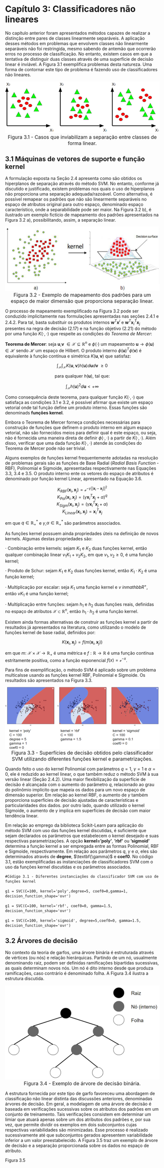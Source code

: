 <style>
    legend {
        font-size: 16px;
    }
    main {
        text-align: justify;
    }
</style>

# Capítulo 3: Classificadores não lineares

No capítulo anterior foram apresentados métodos capazes de realizar a distinção entre pares de classes linearmente separáveis. A aplicação desses métodos em problemas que envolvem classes não linearmente separáveis não foi restringida, mesmo sabendo de antemão que ocorrerão erros no processo de classificação. No entanto, existem casos em que a tentativa de distinguir duas classes através de uma superfície de decisão linear é inviável. A Figura 3.1 exemplifica problemas desta natureza. Uma forma de contornar este tipo de problema é fazendo uso de classificadores não lineares.

<div align="center"> 

![figura31](images/figura31.png "figura 3.1") <legend>Figura 3.1 - Casos que inviabilizam a separação entre classes de forma linear.</legend> </div>

## 3.1 Máquinas de vetores de suporte e função kernel

A formulação exposta na Seção 2.4 apresenta como são obtidos os hiperplanos de separação através do método SVM. No entanto, conforme já discutido e justificado, existem problemas nos quais o uso de hiperplanos não proporciona uma separação adequada/razoável. Como alternativa, é possível remapear os padrões que não são linearmente separáveis no espaço de atributos original para outro espaço, denominado espaço característico, onde a separabilidade pode ser maior. Na Figura 3.2 b), é ilustrado um exemplo fictício de mapeamento dos padrões apresentados na Figura 3.2 a), possibilitando, assim, a separação linear.

<div align="center"> 

![figura32](images/figura32.png "figura 3.2") <legend>Figura 3.2 - Exemplo de mapeamento dos padrões para um espaço de maior dimensão que proporciona separação linear.</legend> </div>

O processo de mapeamento exemplificado na Figura 3.2 pode ser conduzido implicitamente nas formulações apresentadas nas seções 2.4.1 e 2.4.2. Para tal, basta substituir os produtos internos $\textbf{w}^{T}\textbf{x}^{i}$ e $\textbf{w}^{T}\textbf{x}_{i}^{T}\textbf{x}_{j}$ presentes na regra de decisão (2.17) e na função objetivo (2.21) do método por uma função $K(\cdot,\cdot)$ que respeite as condições do $\textit{Teorema de Mercer}$:

$\textbf{Teorema de Mercer}$: seja $\textbf{u}$,$\textbf{v}$ $\in \mathcal{X} \subseteq \mathbb{R}^{n}$ e $\phi(\cdot)$ um mapeamento $\textbf{u}→\phi(\textbf{u})\in \mathcal{H}$ sendo $\mathcal{H}$ um espaço de Hilbert. O produto interno $\phi(\textbf{u})^{T}\phi(\textbf{v})$ é equivalente à função contínua e simétrica $K(\textbf{u},\textbf{v})$ que satisfaz:

<div align="center">

$\begin{equation}
\int_{\mathcal{X}}\int_{\mathcal{X}}K(\textbf{u},\textbf{v})h(\textbf{u})d\textbf{u}d\textbf{v} \ \geq 0 \tag{3.1}
\end{equation}$

para qualquer $h(\textbf{u})$, tal que:

$\begin{equation}
\int_{\mathcal{X}}h(\textbf{u})^{2}d\textbf{u}<+∞ \tag{3.2}
\end{equation}$ </div>

Como consequência deste teorema, para qualquer função $K(\cdot,\cdot)$ que satisfaça as condições 3.1 e 3.2, é possível afirmar que existe um espaço vetorial onde tal função define um produto interno. Essas funções são denominads $\textbf{funções kernel}$.

Embora o Teorema de Mercer forneça condições necessárias para construção de funções que definem o produto interno em algum espaço vetorial, não são fornecidos meios para definir qual é este espaço, ou seja, não é fornecida uma maneira direta de definir  $\phi(\cdot,\cdot)$ a partir de $K(\cdot,\cdot)$. Além disso, verificar que uma dada função $K(\cdot,\cdot)$ atende às condições do Teorema de Mercer pode não ser trivial.

Alguns exemplos de funções kernel frequentemente adotadas na resolução de problemas gerais são as funções de Base Radial ($\textit{Radial Basis Function}$ - RBF), Polinomial e Sigmoide, apresentadas respectivamente nas Equações 3.3, 3.4 e 3.5. O produto interno ente os vetores do espaço de atributos é denominado por função kernel Linear, apresentado na Equação 3.6.

<div align="center">

$\begin{equation}
K_{RBF}(\textbf{x}_{i},\textbf{x}_{j}) = \mathcal{e}^{-γ||\textbf{x}_{i}-\textbf{x}_{j}||^{2}} \tag{3.3}
\end{equation}$
\
$\begin{equation}
K_{Pol}(\textbf{x}_{i},\textbf{x}_{j}) = (\gamma \textbf{x}_{i}^{T}\textbf{x}_{j} + α)^{q} \tag{3.4}
\end{equation}$
\
$\begin{equation}
K_{Sigm}(\textbf{x}_{i},\textbf{x}_{j}) = (\gamma \textbf{x}_{i}^{T}\textbf{x}_{j} + α) \tag{3.4}
\end{equation}$
\
$\begin{equation}
K_{Linear}(\textbf{x}_{i},\textbf{x}_{j}) = \textbf{x}_{i}^{T}\textbf{x}_{j} \tag{3.5}
\end{equation}$ </div>

em que $q \in \mathbb{R}^{*}_{+}$ e $\gamma$,$\alpha \in \mathbb{R}^{*}_{+}$ são parâmetros associados.

As funções kernel possuem ainda propriedades úteis na definição de novos kernels. Algumas destas propriedades são:

  $\cdot$ Combinação entre kernels: sejam $K_{1}$ e $K_{2}$ duas funções kernel, então qualquer combinação linear $v_{1}K_{1} + v_{2}K_{2}$, em que $v_{1},v_{2}\geq 0$, é uma função kernel;
  
  $\cdot$ Produto de Schur: sejam $K_{1}$ e $K_{2}$ duas funções kernel, então $K_{1}\cdot K_{2}$ é uma função kernel;
  
  $\cdot$ Multiplicação por escalar: seja $K_{1}$ uma função kernel e $v \ in mathbb{R}^{+}$, então $vK_{1}$ é uma função kernel;
  
  $\cdot$ Multiplicação entre funções: sejam $h_{1}$ e $h_{2}$ duas funções reais, definidas no espaço de atributos $\mathcal{X} ⊂ \mathbb{R}^{n}$, então $h_{1}\cdot h_{2}$ é uma função kernel.

Existem ainda formas alternativas de construir as funções kernel a partir de resultados já apresentados na literatura, como utilizando o modelo de funções kernel de base radial, definidos por:

<div align="center">

$\begin{equation}
K(\textbf{x}_{i},\textbf{x}_{j}) = f(m(\textbf{x}_{i},\textbf{x}_{j})) \tag{3.6}
\end{equation}$ </div>

em que $m: \ \mathcal{X} \times \mathcal{X} → \mathbb{R}_{+}$ é uma métrica e $f: \mathbb{R} → \mathbb{R}$ é uma função contínua estritamente positiva, como a função exponencial $f(x) = \mathcal{e}^{-x}$.

Para fins de exemplificação, o método SVM é aplicado sobre um problema multicalsse usando as funções kernel RBF, Polinomial e Sigmoide. Os resultados são apresentados na Figura 3.3.

<div align="center"> 

![figura33](images/figura33.png "figura 3.3") <legend>Figura 3.3 - Superfícies de decisão obtidos pelo classificador SVM utilizando diferentes funções kernel e parametrizações.</legend> </div>

Quando feito o uso do kernel Polinomial com parâmetros $q=1$, $\gamma = 1$ e $\alpha = 0$, ele é reduzido ao kernel linear, o que também reduz o método SVM à sua versão linear (Seção 2.4.2). Uma maior flexibilização da superfície de decisão é alcançada com o aumento do parâmetro $q$, relacionado ao grau do polinômio implícito que mapeia os dados para um novo espaço de dimensão superior. Em relação ao kernel RBF, o aumento de $\gamma$ também proporciona superfícies de decisão ajustadas de características e particularidades dos dados. por outro lado, quando utilizado o kernel Sigmoide, o aumento de $\gamma$ implica em superfícies de decisão com maior tendência linear.

Em relação ao emprego da biblioteca Scikit-Learn para aplicação do método SVM com uso das funções kernel discutidas, é suficiente que sejam declarados os parâmetros que estabelecem o kernel desejado e suas respectivas parametrizações. A opção $\textbf{kernel='poly'}$, $\textbf{'rbf'}$ ou $\textbf{'sigmoid'}$ determina a função kernel a ser empregada entre as formas Polinomial, RBF e Sigmoide, respectivamente. Em relação aos parâmetros $q$, $\gamma$ e $\alpha$, eles são determinados através de $\textbf{degree}$, $\textbf{\gamma}$ e $\textbf{coef0}$. No código 3.1, estão exemplificadas as instanciações de classificadores SVM com o uso da funções kernel discutidas e os parâmetros associados.

```
#Código 3.1 - Diferentes instanciações do classificador SVM com uso de funções kernel

g1 = SVC(C=100, kernel='poly',degree=5, coef0=0,gamma=1, decision_function_shape='ovr')

g1 = SVC(C=100, kernel='rbf', coef0=0, gamma=1.5, decision_function_shape='ovr')

g1 = SVC(C=100, kernel='sigmoid', degree=5,coef0=0, gamma=1.5, decision_function_shape='ovr')
```

## 3.2 Árvores de decisão

No contexto da teoria de garfos, uma árvore binária é estruturada através de vértices (ou nós) e relação hierárquicas. Partindo de um nó, usualmente denominando raiz, podem ser definidas ramificações bipartidas sucessivas, as quais determinam novos nós. Um nó é dito interno desde que produza ramificações, caso contrário é denominado folha. A Figura 3.4 ilustra a estrutura discutida.

<div align="center"> 

![figura34](images/figura34.png "figura 3.4") <legend>Figura 3.4 - Exemplo de árvore de decisão binária.</legend> </div>

A estrutura fornecida por este tipo de garfo favoreceu uma abordagem de classificação não linear distinta das discussões anteriores, denominadas árvores de decisão. Em geral, a modelagem de uma árvore de decisão é baseada em verificações sucessivas sobre os atributos dos padrões em um conjunto de treinamento. Tais verificações consistem em determinar um limiar que atuará apenas sobre um dos atributos  dos padrões e, por sua vez, que permite dividir os exemplos em dois subconjuntos cujas respectivas variabilidades são minimizadas. Esse processo é realizado sucessivamente até que subconjuntos gerados apresentem variabilidade inferior a um valor preestabelecido. A Figura 3.5 traz um exemplo de árvore de decisão e a separação proporcionada sobre os dados no espaço de atributo.

Figura 3.5

